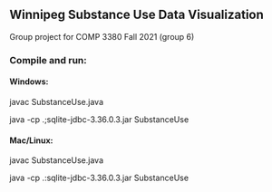 <h2>Winnipeg Substance Use Data Visualization</h2>

<text>Group project for COMP 3380 Fall 2021 (group 6)</text>

<h3>Compile and run:</h3>

<h4>Windows:</h4>

<text>javac SubstanceUse.java</text>

<text>java -cp .;sqlite-jdbc-3.36.0.3.jar SubstanceUse</text>

<h4>Mac/Linux:</h4>

<text>javac SubstanceUse.java</text>

<text>java -cp .:sqlite-jdbc-3.36.0.3.jar SubstanceUse</text>

